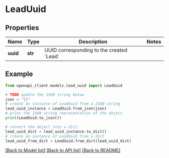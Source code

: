 # LeadUuid


## Properties

Name | Type | Description | Notes
------------ | ------------- | ------------- | -------------
**uuid** | **str** | UUID corresponding to the created &#x60;Lead&#x60; | 

## Example

```python
from openapi_client.models.lead_uuid import LeadUuid

# TODO update the JSON string below
json = "{}"
# create an instance of LeadUuid from a JSON string
lead_uuid_instance = LeadUuid.from_json(json)
# print the JSON string representation of the object
print(LeadUuid.to_json())

# convert the object into a dict
lead_uuid_dict = lead_uuid_instance.to_dict()
# create an instance of LeadUuid from a dict
lead_uuid_from_dict = LeadUuid.from_dict(lead_uuid_dict)
```
[[Back to Model list]](../README.md#documentation-for-models) [[Back to API list]](../README.md#documentation-for-api-endpoints) [[Back to README]](../README.md)


